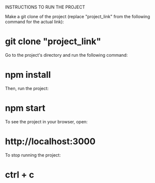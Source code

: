 INSTRUCTIONS TO RUN THE PROJECT

Make a git clone of the project (replace "project_link" from the following command for the actual link):

#      git clone  "project_link"

Go to the project's directory and run the following command:

#      npm install

Then, run the project:

#      npm start

To see the project in your browser, open:

#      http://localhost:3000

To stop running the project:

# ctrl + c